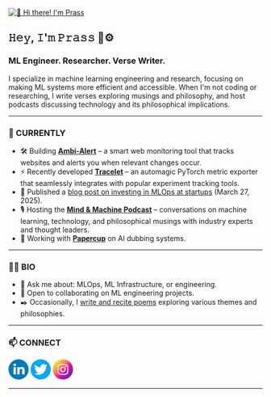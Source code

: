 [<img src="./header.gif" alt="👋 Hi there! I'm Prass" title="👋 Hi there! I'm Prass" />](https://www.prassanna.io)

## 𝙷𝚎𝚢, 𝙸'𝚖 𝙿𝚛𝚊𝚜𝚜 🧠⚙️  
### ML Engineer. Researcher. Verse Writer.

I specialize in machine learning engineering and research, focusing on making ML systems more efficient and accessible. When I'm not coding or researching, I write verses exploring musings and philosophy, and host podcasts discussing technology and its philosophical implications.

---

### 🚀 CURRENTLY

- 🛠️ Building [**Ambi-Alert**](https://prassanna.io/projects/) – a smart web monitoring tool that tracks websites and alerts you when relevant changes occur.
- ⚡ Recently developed [**Tracelet**](https://prassanna.io/projects/) – an automagic PyTorch metric exporter that seamlessly integrates with popular experiment tracking tools.
- 📝 Published a [blog post on investing in MLOps at startups](https://prassanna.io/blog/2025-03-27-mlops-investment) (March 27, 2025).
- 🎙️ Hosting the [**Mind & Machine Podcast**](https://prassanna.io/podcasts/) – conversations on machine learning, technology, and philosophical musings with industry experts and thought leaders.
- 🔭 Working with [**Papercup**](https://github.com/papercup-ai) on AI dubbing systems.

---

### 👨‍💻 BIO

- 💬 Ask me about: MLOps, ML Infrastructure, or engineering.
- 🤝 Open to collaborating on ML engineering projects.
- ✒️ Occasionally, I [write and recite poems](https://prassanna.io/verses/) exploring various themes and philosophies.

---

### 📫 CONNECT

[<img src="./socials/linkedin.png" height="40em" alt="LinkedIn" title="LinkedIn" />](https://www.linkedin.com/in/the-nomadic-coder/)
[<img src="./socials/twitter.png" height="40em" alt="Twitter" title="Twitter" />](https://twitter.com/thenomadiccoder)
[<img src="./socials/instagram.png" height="40em" alt="Instagram" title="Instagram" />](https://instagram.com/ganeshindahouse)

---

<!--
**prassanna-ravishankar/prassanna-ravishankar** is a ✨ _special_ ✨ repository because its README appears on your GitHub profile.

- 🔭 I’m currently working on ...
- 🌱 I’m currently learning ...
- 👯 I’m looking to collaborate on ...
- 💬 Ask me about ...
- 📫 How to reach me: ...
- ⚡ Fun fact: ...
-->
